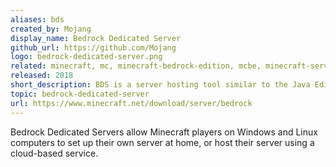 ```yaml
---
aliases: bds
created_by: Mojang
display_name: Bedrock Dedicated Server
github_url: https://github.com/Mojang
logo: bedrock-dedicated-server.png
related: minecraft, mc, minecraft-bedrock-edition, mcbe, minecraft-server, mcbe-server
released: 2018
short_description: BDS is a server hosting tool similar to the Java Edition server.
topic: bedrock-dedicated-server
url: https://www.minecraft.net/download/server/bedrock
---
```

Bedrock Dedicated Servers allow Minecraft players on Windows and Linux computers to set up their own server at home, or host their server using a cloud-based service.
